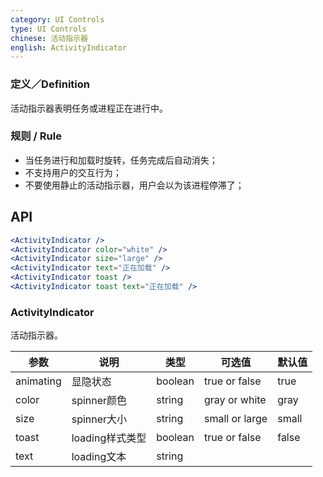 ```yaml
---
category: UI Controls
type: UI Controls
chinese: 活动指示器
english: ActivityIndicator
---
```



### 定义／Definition
活动指示器表明任务或进程正在进行中。

### 规则 / Rule
- 当任务进行和加载时旋转，任务完成后自动消失；
- 不支持用户的交互行为；
- 不要使用静止的活动指示器，用户会以为该进程停滞了；


## API

```jsx
<ActivityIndicator />
<ActivityIndicator color="white" />
<ActivityIndicator size="large" />
<ActivityIndicator text="正在加载" />
<ActivityIndicator toast />
<ActivityIndicator toast text="正在加载" />
```

### ActivityIndicator

活动指示器。

| 参数      | 说明                                     | 类型       |  可选值 |默认值 |
|-----------|------------------------------------------|------------|-------|--------|
|  animating  | 显隐状态 | boolean | true or false | true  |
|  color  | spinner颜色 | string | gray or white | gray  |
|  size  | spinner大小 | string | small or large | small  |
|  toast  | loading样式类型 | boolean | true or false | false  |
|  text  | loading文本 | string |    |    |